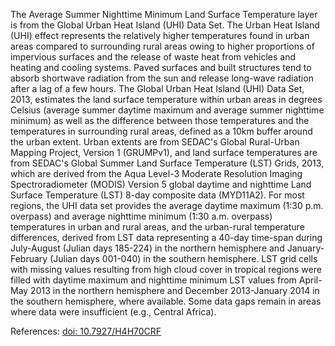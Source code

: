 The Average Summer Nighttime Minimum Land Surface Temperature layer is from the Global Urban Heat Island (UHI) Data Set. The Urban Heat Island (UHI) effect represents the relatively higher temperatures found in urban areas compared to surrounding rural areas owing to higher proportions of impervious surfaces and the release of waste heat from vehicles and heating and cooling systems. Paved surfaces and built structures tend to absorb shortwave radiation from the sun and release long-wave radiation after a lag of a few hours. The Global Urban Heat Island (UHI) Data Set, 2013, estimates the land surface temperature within urban areas in degrees Celsius (average summer daytime maximum and average summer nighttime minimum) as well as the difference between those temperatures and the temperatures in surrounding rural areas, defined as a 10km buffer around the urban extent. Urban extents are from SEDAC's Global Rural-Urban Mapping Project, Version 1 (GRUMPv1), and land surface temperatures are from SEDAC's Global Summer Land Surface Temperature (LST) Grids, 2013, which are derived from the Aqua Level-3 Moderate Resolution Imaging Spectroradiometer (MODIS) Version 5 global daytime and nighttime Land Surface Temperature (LST) 8-day composite data (MYD11A2). For most regions, the UHI data set provides the average daytime maximum (1:30 p.m. overpass) and average nighttime minimum (1:30 a.m. overpass) temperatures in urban and rural areas, and the urban-rural temperature differences, derived from LST data representing a 40-day time-span during July-August (Julian days 185-224) in the northern hemisphere and January-February (Julian days 001-040) in the southern hemisphere. LST grid cells with missing values resulting from high cloud cover in tropical regions were filled with daytime maximum and nighttime minimum LST values from April-May 2013 in the northern hemisphere and December 2013-January 2014 in the southern hemisphere, where available. Some data gaps remain in areas where data were insufficient (e.g., Central Africa).

References: [doi: 10.7927/H4H70CRF](https://dx.doi.org/10.7927/H4H70CRF)
